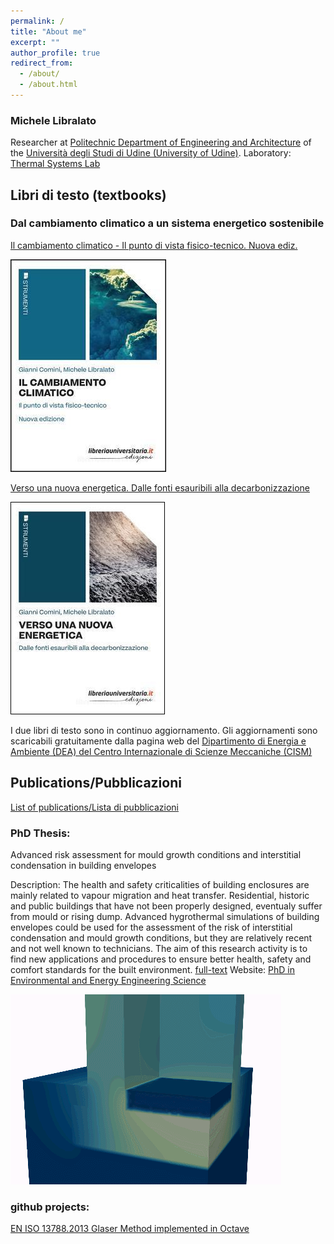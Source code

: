 ```yaml
---
permalink: /
title: "About me"
excerpt: ""
author_profile: true
redirect_from: 
  - /about/
  - /about.html
---
```


### Michele Libralato
Researcher at [Politechnic Department of Engineering and Architecture](https://newsdpia.uniud.it/) of the [Università degli Studi di Udine (University of Udine)](https://people.uniud.it/page/michele.libralato). Laboratory: [Thermal Systems Lab](https://thermalsystems.uniud.it/) 


## Libri di testo (textbooks)
### Dal cambiamento climatico a un sistema energetico sostenibile
[Il cambiamento climatico - Il punto di vista fisico-tecnico. Nuova ediz.](https://www.libreriauniversitaria.it/cambiamento-climatico-comini-gianni-libreriauniversitaria/libro/9788833594392)

![Il cambiamento climatico - Il punto di vista fisico-tecnico. Nuova ediz.](images/cc.jpg)

[Verso una nuova energetica. Dalle fonti esauribili alla decarbonizzazione](https://www.libreriauniversitaria.it/verso-nuova-energetica-fonti-esauribili/libro/9788833594750)

![Verso una nuova energetica. Dalle fonti esauribili alla decarbonizzazione](images/ne.jpg)

I due libri di testo sono in continuo aggiornamento. Gli aggiornamenti sono scaricabili gratuitamente dalla pagina web del [ Dipartimento di Energia e Ambiente (DEA) del Centro Internazionale di Scienze Meccaniche (CISM)]([https://www.libreriauniversitaria.it/verso-nuova-energetica-fonti-esauribili/libro/9788833594750](https://www.cism.it/dea-downloads/))

## Publications/Pubblicazioni
[List of publications/Lista di pubblicazioni](https://air.uniud.it/browse?type=author&order=ASC&rpp=50&authority=rp10686)

### PhD Thesis: 

Advanced risk assessment for mould growth conditions and interstitial condensation in building envelopes

Description: The health and safety criticalities of building enclosures are mainly related to vapour migration and heat transfer. Residential, historic and public buildings that have not been properly designed, eventualy suffer from mould or rising dump. Advanced hygrothermal simulations of building envelopes could be used for the assessment of the risk of interstitial condensation and mould growth conditions, but they are relatively recent and not well known to technicians. The aim of this research activity is to find new applications and procedures to ensure better health, safety and comfort standards for the built environment. [full-text](https://air.uniud.it/handle/11390/1185616)  Website: [PhD in Environmental and Energy Engineering Science](http://158.110.32.35/PhD-EEES/projects.html#proj5) 

![Moisture migration in building materials](images/moisture.gif)

### github projects:

[EN ISO 13788.2013 Glaser Method implemented in Octave](https://github.com/michele-libralato/glaser_method_octave)

